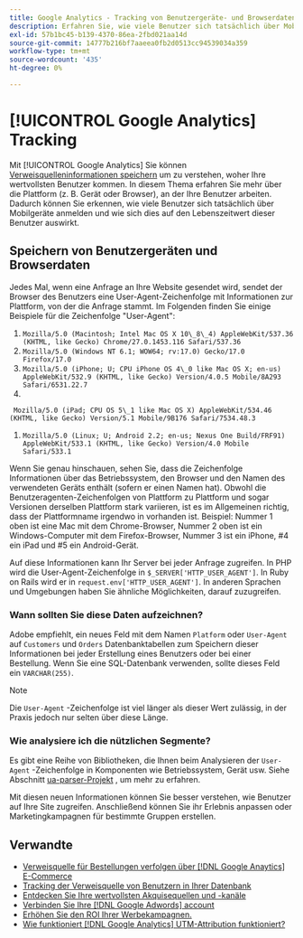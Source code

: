 ```yaml
---
title: Google Analytics - Tracking von Benutzergeräte- und Browserdaten in Ihrer Datenbank
description: Erfahren Sie, wie viele Benutzer sich tatsächlich über Mobilgeräte anmelden und wie sich dies auf den Lebenszeitwert dieser Benutzer auswirkt.
exl-id: 57b1bc45-b139-4370-86ea-2fbd021aa14d
source-git-commit: 14777b216bf7aaeea0fb2d0513cc94539034a359
workflow-type: tm+mt
source-wordcount: '435'
ht-degree: 0%

---
```


# [!UICONTROL Google Analytics] Tracking

Mit [!UICONTROL Google Analytics] Sie können [Verweisquelleninformationen speichern](../analysis/google-track-user-acq.md) um zu verstehen, woher Ihre wertvollsten Benutzer kommen. In diesem Thema erfahren Sie mehr über die Plattform (z. B. Gerät oder Browser), an der Ihre Benutzer arbeiten. Dadurch können Sie erkennen, wie viele Benutzer sich tatsächlich über Mobilgeräte anmelden und wie sich dies auf den Lebenszeitwert dieser Benutzer auswirkt.

## Speichern von Benutzergeräten und Browserdaten

Jedes Mal, wenn eine Anfrage an Ihre Website gesendet wird, sendet der Browser des Benutzers eine User-Agent-Zeichenfolge mit Informationen zur Plattform, von der die Anfrage stammt. Im Folgenden finden Sie einige Beispiele für die Zeichenfolge &quot;User-Agent&quot;:

1. `Mozilla/5.0 (Macintosh; Intel Mac OS X 10\_8\_4) AppleWebKit/537.36 (KHTML, like Gecko) Chrome/27.0.1453.116 Safari/537.36`
1. `Mozilla/5.0 (Windows NT 6.1; WOW64; rv:17.0) Gecko/17.0 Firefox/17.0`
1. `Mozilla/5.0 (iPhone; U; CPU iPhone OS 4\_0 like Mac OS X; en-us) AppleWebKit/532.9 (KHTML, like Gecko) Version/4.0.5 Mobile/8A293 Safari/6531.22.7`
1.
` Mozilla/5.0 (iPad; CPU OS 5\_1 like Mac OS X) AppleWebKit/534.46 (KHTML, like Gecko) Version/5.1 Mobile/9B176 Safari/7534.48.3`
1. `Mozilla/5.0 (Linux; U; Android 2.2; en-us; Nexus One Build/FRF91) AppleWebKit/533.1 (KHTML, like Gecko) Version/4.0 Mobile Safari/533.1`

Wenn Sie genau hinschauen, sehen Sie, dass die Zeichenfolge Informationen über das Betriebssystem, den Browser und den Namen des verwendeten Geräts enthält (sofern er einen Namen hat). Obwohl die Benutzeragenten-Zeichenfolgen von Plattform zu Plattform und sogar Versionen derselben Plattform stark variieren, ist es im Allgemeinen richtig, dass der Plattformname irgendwo in vorhanden ist. Beispiel: Nummer 1 oben ist eine Mac mit dem Chrome-Browser, Nummer 2 oben ist ein Windows-Computer mit dem Firefox-Browser, Nummer 3 ist ein iPhone, #4 ein iPad und #5 ein Android-Gerät.

Auf diese Informationen kann Ihr Server bei jeder Anfrage zugreifen. In PHP wird die User-Agent-Zeichenfolge in `$_SERVER['HTTP_USER_AGENT']`. In Ruby on Rails wird er in `request.env['HTTP_USER_AGENT']`. In anderen Sprachen und Umgebungen haben Sie ähnliche Möglichkeiten, darauf zuzugreifen.

### Wann sollten Sie diese Daten aufzeichnen?

Adobe empfiehlt, ein neues Feld mit dem Namen `Platform` oder `User-Agent` auf `Customers` und `Orders` Datenbanktabellen zum Speichern dieser Informationen bei jeder Erstellung eines Benutzers oder bei einer Bestellung. Wenn Sie eine SQL-Datenbank verwenden, sollte dieses Feld ein `VARCHAR(255)`. 

>[!NOTE]
>
>Die `User-Agent` -Zeichenfolge ist viel länger als dieser Wert zulässig, in der Praxis jedoch nur selten über diese Länge.

### Wie analysiere ich die nützlichen Segmente?

Es gibt eine Reihe von Bibliotheken, die Ihnen beim Analysieren der `User-Agent` -Zeichenfolge in Komponenten wie Betriebssystem, Gerät usw. Siehe Abschnitt [ua-parser-Projekt](https://github.com/tobie/ua-parser) , um mehr zu erfahren.

Mit diesen neuen Informationen können Sie besser verstehen, wie Benutzer auf Ihre Site zugreifen. Anschließend können Sie ihr Erlebnis anpassen oder Marketingkampagnen für bestimmte Gruppen erstellen.

## Verwandte

* [Verweisquelle für Bestellungen verfolgen über [!DNL Google Anaytics] E-Commerce](../importing-data/integrations/google-ecommerce.md)
* [Tracking der Verweisquelle von Benutzern in Ihrer Datenbank](../analysis/google-track-user-acq.md)
* [Entdecken Sie Ihre wertvollsten Akquisequellen und -kanäle](../analysis/most-value-source-channel.md)
* [Verbinden Sie Ihre [!DNL Google Adwords] account](../importing-data/integrations/google-adwords.md)
* [Erhöhen Sie den ROI Ihrer Werbekampagnen.](../analysis/roi-ad-camp.md)
* [Wie funktioniert [!DNL Google Analytics] UTM-Attribution funktioniert?](../analysis/utm-attributes.md)
